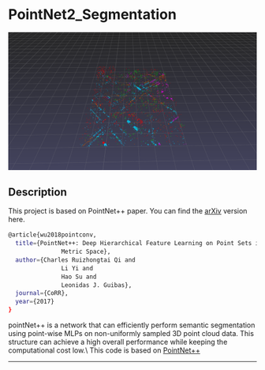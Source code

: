 # PointNet2_Segmentation
![Project Image](images/vis.png)
## Description
This project is based on PointNet++ paper. You can find the [arXiv](https://arxiv.org/abs/1706.02413) version here.
```bash
@article{wu2018pointconv,
  title={PointNet++: Deep Hierarchical Feature Learning on Point Sets in a
               Metric Space},
  author={Charles Ruizhongtai Qi and
               Li Yi and
               Hao Su and
               Leonidas J. Guibas},
  journal={CoRR},
  year={2017}
}
```
pointNet++ is a network that can efficiently perform semantic segmentation using point-wise MLPs on non-uniformly sampled 3D point cloud data. This structure can achieve a high overall performance while keeping the computational cost low.\\
This code is based on [PointNet++](https://github.com/yanx27/Pointnet_Pointnet2_pytorch)

---
